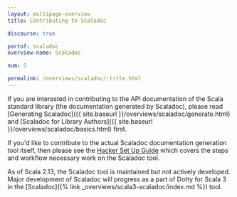 ```yaml
---
layout: multipage-overview
title: Contributing to Scaladoc

discourse: true

partof: scaladoc
overview-name: Scaladoc

num: 5

permalink: /overviews/scaladoc/:title.html
---
```


If you are interested in contributing to the API documentation of the Scala
standard library (the documentation generated by Scaladoc), please read 
[Generating Scaladoc]({{ site.baseurl }}/overviews/scaladoc/generate.html) and
[Scaladoc for Library Authors]({{ site.baseurl }}/overviews/scaladoc/basics.html) first.

If you'd like to contribute to the actual Scaladoc documentation generation
tool itself, then please see the
[Hacker Set Up Guide](https://scala-lang.org/contribute/hacker-guide.html#2-set-up)
which covers the steps and workflow necessary work on the Scaladoc tool.

As of Scala 2.13, the Scaladoc tool is maintained but not actively
developed.  Major development of Scaladoc will progress as a part of
Dotty for Scala 3 in the
[Scaladoc]({% link _overviews/scala3-scaladoc/index.md %}) tool.
